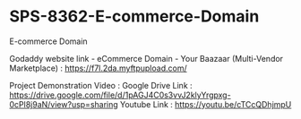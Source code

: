# SPS-8362-E-commerce-Domain
E-commerce Domain

Godaddy website link - eCommerce Domain - Your Baazaar (Multi-Vendor Marketplace) : https://f7l.2da.myftpupload.com/

Project Demonstration Video :
Google Drive Link : https://drive.google.com/file/d/1pAGJ4C0s3vvJ2klyYrgpxg-0cPl8j9aN/view?usp=sharing
Youtube Link : https://youtu.be/cTCcQDhjmpU
